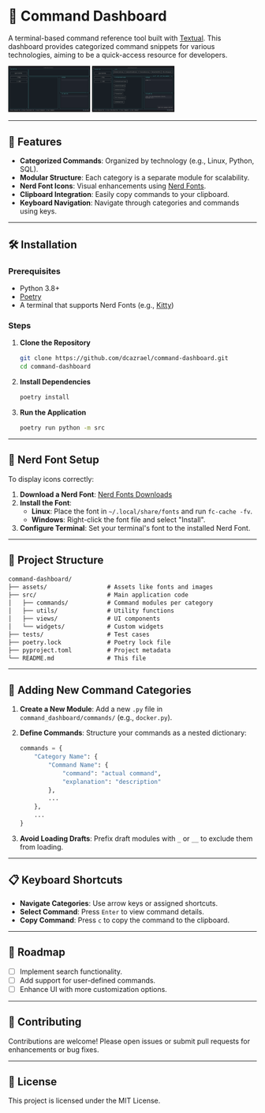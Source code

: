 # 🧠 Command Dashboard

A terminal-based command reference tool built with [Textual](https://textual.textualize.io/). 
This dashboard provides categorized command snippets for various technologies, aiming to be a quick-access 
resource for developers.

<img src="assets/screenshots/screenshot_1.png" width="33%"></img> <img src="assets/screenshots/screenshot_2.png" width="33%"></img> 

---

## 🚀 Features

- **Categorized Commands**: Organized by technology (e.g., Linux, Python, SQL).
- **Modular Structure**: Each category is a separate module for scalability.
- **Nerd Font Icons**: Visual enhancements using [Nerd Fonts](https://www.nerdfonts.com/).
- **Clipboard Integration**: Easily copy commands to your clipboard.
- **Keyboard Navigation**: Navigate through categories and commands using keys.

---

## 🛠 Installation

### Prerequisites

- Python 3.8+
- [Poetry](https://python-poetry.org/)
- A terminal that supports Nerd Fonts (e.g., [Kitty](https://sw.kovidgoyal.net/kitty/))

### Steps

1. **Clone the Repository**

   ```bash
   git clone https://github.com/dcazrael/command-dashboard.git
   cd command-dashboard
   ```

2. **Install Dependencies**

   ```bash
   poetry install
   ```

3. **Run the Application**

   ```bash
   poetry run python -m src
   ```

---

## 🎨 Nerd Font Setup

To display icons correctly:

1. **Download a Nerd Font**: [Nerd Fonts Downloads](https://www.nerdfonts.com/font-downloads)
2. **Install the Font**:
   - **Linux**: Place the font in `~/.local/share/fonts` and run `fc-cache -fv`.
   - **Windows**: Right-click the font file and select "Install".
3. **Configure Terminal**: Set your terminal's font to the installed Nerd Font.

---

## 📁 Project Structure

```plaintext
command-dashboard/
├── assets/                 # Assets like fonts and images
├── src/                    # Main application code
│   ├── commands/           # Command modules per category
│   ├── utils/              # Utility functions
│   ├── views/              # UI components
│   └── widgets/            # Custom widgets
├── tests/                  # Test cases
├── poetry.lock             # Poetry lock file
├── pyproject.toml          # Project metadata
└── README.md               # This file
```

---

## 🧩 Adding New Command Categories

1. **Create a New Module**: Add a new `.py` file in `command_dashboard/commands/` (e.g., `docker.py`).
2. **Define Commands**: Structure your commands as a nested dictionary:

   ```python
   commands = {
       "Category Name": {
           "Command Name": {
               "command": "actual command",
               "explanation": "description"
           },
           ...
       },
       ...
   }
   ```

3. **Avoid Loading Drafts**: Prefix draft modules with `_` or `__` to exclude them from loading.

---

## 📋 Keyboard Shortcuts

- **Navigate Categories**: Use arrow keys or assigned shortcuts.
- **Select Command**: Press `Enter` to view command details.
- **Copy Command**: Press `c` to copy the command to the clipboard.

---

## 📌 Roadmap

- [ ] Implement search functionality.
- [ ] Add support for user-defined commands.
- [ ] Enhance UI with more customization options.

---

## 🤝 Contributing

Contributions are welcome! Please open issues or submit pull requests for enhancements or bug fixes.

---

## 📄 License

This project is licensed under the MIT License.
